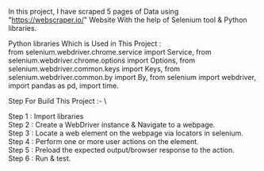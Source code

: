 In this project, I have scraped 5 pages of Data using "https://webscraper.io/" Website With the help of Selenium tool & Python libraries.

Python libraries Which is Used in This Project :  
from selenium.webdriver.chrome.service import Service,
from selenium.webdriver.chrome.options import Options,
from selenium.webdriver.common.keys import Keys,
from selenium.webdriver.common.by import By,
from selenium import webdriver,
import pandas as pd,
import time.

Step For Build This Project :- \

Step 1 : Import libraries \
Step 2 : Create a WebDriver instance & Navigate to a webpage. \
Step 3 : Locate a web element on the webpage via locators in selenium. \
Step 4 : Perform one or more user actions on the element. \
Step 5 : Preload the expected output/browser response to the action. \
Step 6 : Run & test.
